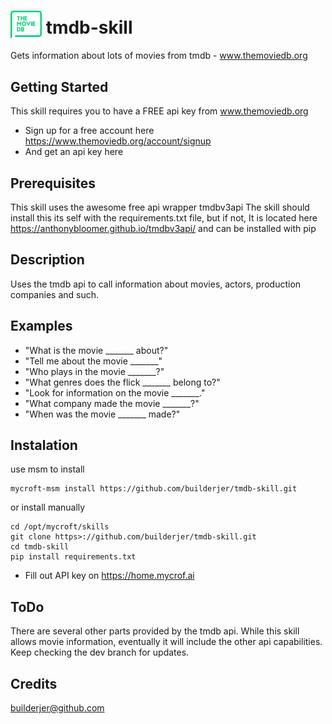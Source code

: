 # <img src='PrimaryLogo_Green.png' width='50' style='vertical-align:bottom'/> tmdb-skill
Gets information about lots of movies from tmdb - www.themoviedb.org

## Getting Started
This skill requires you to have a FREE api key from www.themoviedb.org
* Sign up for a free account here https://www.themoviedb.org/account/signup
* And get an api key here 

## Prerequisites
This skill uses the awesome free api wrapper tmdbv3api 
The skill should install this its self with the requirements.txt file, but if not,
It is located here https://anthonybloomer.github.io/tmdbv3api/ and can be installed with pip

## Description
Uses the tmdb api to call information about movies, actors, production companies and such.

## Examples
 - "What is the movie _______ about?"
 - "Tell me about the movie _______"
 - "Who plays in the movie _______?"
 - "What genres does the flick _______ belong to?"
 - "Look for information on the movie _______."
 - "What company made the movie _______?"
 - "When was the movie _______ made?"

## Instalation
use msm to install

```
mycroft-msm install https://github.com/builderjer/tmdb-skill.git
```

or install manually

```
cd /opt/mycroft/skills
git clone https>://github.com/builderjer/tmdb-skill.git 
cd tmdb-skill
pip install requirements.txt
```

* Fill out API key on https://home.mycrof.ai

## ToDo
There are several other parts provided by the tmdb api.  While this skill allows movie information, eventually it will include the other api capabilities.  Keep checking the dev branch for updates.

## Credits
builderjer@github.com
